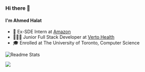 ### Hi there 👋
#### I'm Ahmed Halat
<ul>
  <li>👾 Ex-SDE Intern at <a href="https://www.amazon.ca"> Amazon </a></li>
  <li>👨🏾‍💻 Junior Full Stack Developer at <a href="https://verto.health"> Verto Health </a></li>
  <li>🎓 Enrolled at The University of Toronto, Computer Science</li>
</ul>

![Readme Stats](https://github-readme-stats.vercel.app/api?username=AhmedHalat&show_icons=true&theme=gruvbox&count_private=true)

<a href="https://www.linkedin.com/in/ahmed-halat/" target="_blank">
  <img src="https://img.shields.io/badge/LinkedIn-0077B5?style=for-the-badge&logo=linkedin&logoColor=white"/>
</a> 
